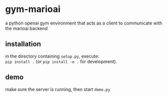 # gym-marioai
a python openai gym environment that acts as a client to communicate with the marioai backend

## installation
in the directory containing ```setup.py```, execute:  
```pip install .``` (or ```pip install -e .``` for development).

## demo
make sure the server is running, then start ```demo.py```
